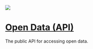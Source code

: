 <img src="https://i.imgur.com/LDS7bBP.png">

# [Open Data (API)](https://data.glitch.je)
The public API for accessing open data.